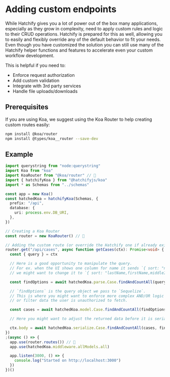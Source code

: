 # Adding custom endpoints

While Hatchify gives you a lot of power out of the box many applications, especially as they grow in complexity, need to apply custom rules and logic to their CRUD operations. Hatchify is prepared for this as well, allowing you to easily and flexibly override any of the default behavior to fit your needs. Even though you have customized the solution you can still use many of the Hatchify helper functions and features to accelerate even your custom workflow development.

This is helpful if you need to:

- Enforce request authorization
- Add custom validation
- Integrate with 3rd party services
- Handle file uploads/downloads

## Prerequisites

If you are using Koa, we suggest using the Koa Router to help creating custom routes easily:

```bash
npm install @koa/router
npm install @types/koa__router --save-dev
```

## Example

```typescript
import querystring from "node:querystring"
import Koa from "koa"
import KoaRouter from "@koa/router" // 👀
import { hatchifyKoa } from "@hatchifyjs/koa"
import * as Schemas from "../schemas"

const app = new Koa()
const hatchedKoa = hatchifyKoa(Schemas, {
  prefix: "/api",
  database: {
    uri: process.env.DB_URI,
  },
})

// Creating a Koa Router
const router = new KoaRouter() // 👀

// Adding the custom route (or override the Hatchify one if already exists)
router.get("/api/cases", async function getCases(ctx): Promise<void> {
  const { query } = ctx

  // Here is a good opportunity to manipulate the query.
  // For ex. when the UI shows one column for name it sends `{ sort: "name" }`
  // we might want to change it to `{ sort: "lastName,firstName,middleInitial" }`

  const findOptions = await hatchedKoa.parse.Case.findAndCountAll(querystring.stringify(query))

  // `findOptions` is the query object we pass to `Sequelize`.
  // This is where you might want to enforce more complex AND/OR logic
  // or filter data the user is unauthorized to fetch.

  const cases = await hatchedKoa.model.Case.findAndCountAll(findOptions)

  // Here you might want to adjust the returned data before it is serialized and returned to the client.

  ctx.body = await hatchedKoa.serialize.Case.findAndCountAll(cases, findOptions.attributes)
})
;(async () => {
  app.use(router.routes()) // 👀
  app.use(hatchedKoa.middleware.allModels.all)

  app.listen(3000, () => {
    console.log("Started on http://localhost:3000")
  })
})()
```

